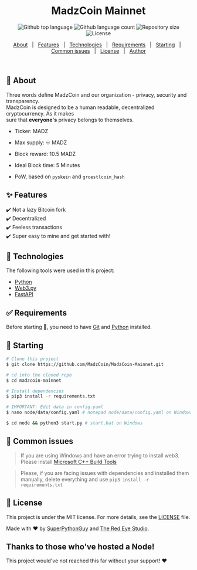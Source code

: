   <!-- <a href="https://madzcoinmainnet.netlify.app">Demo</a> -->
</div>
<h1 align="center">MadzCoin Mainnet</h1>

<p align="center">
  <img alt="Github top language" src="https://img.shields.io/github/languages/top/Madzcoin/madzcoin-mainnet?color=56BEB8">

  <img alt="Github language count" src="https://img.shields.io/github/languages/count/Madzcoin/madzcoin-mainnet?color=56BEB8">

  <img alt="Repository size" src="https://img.shields.io/github/repo-size/Madzcoin/madzcoin-mainnet?color=56BEB8">

  <img alt="License" src="https://img.shields.io/github/license/Madzcoin/madzcoin-mainnet?color=56BEB8">


  <!-- <img alt="Github issues" src="https://img.shields.io/github/issues/Madzcoin/madzcoin-mainnet?color=56BEB8" /> -->

  <!-- <img alt="Github forks" src="https://img.shields.io/github/forks/Madzcoin/madzcoin-mainnet?color=56BEB8" /> -->

  <!-- <img alt="Github stars" src="https://img.shields.io/github/stars/Madzcoin/madzcoin-mainnet?color=56BEB8" /> -->
</p>

<!-- Status -->

<!-- <h4 align="center"> 
	🚧  MadzCoin Mainnet 🚀 Under construction...  🚧
</h4> 

<hr> -->

<p align="center">
  <a href="#dart-about">About</a> &#xa0; | &#xa0; 
  <a href="#sparkles-features">Features</a> &#xa0; | &#xa0;
  <a href="#rocket-technologies">Technologies</a> &#xa0; | &#xa0;
  <a href="#white_check_mark-requirements">Requirements</a> &#xa0; | &#xa0;
  <a href="#checkered_flag-starting">Starting</a> &#xa0; | &#xa0;
  <a href="#no_entry_sign-common-issues">Common issues</a> &#xa0; | &#xa0;
  <a href="#memo-license">License</a> &#xa0; | &#xa0;
  <a href="https://github.com/Madzcoin" target="_blank">Author</a>
</p>

<br>

## :dart: About ##

Three words define MadzCoin and our organization - privacy, security and transparency.   
MadzCoin is designed to be a human readable, decentralized cryptocurrency. As it makes   
sure that **everyone's** privacy belongs to themselves.


* Ticker: MADZ

* Max supply: ♾ MADZ

* Block reward: 10.5 MADZ

* Ideal Block time: 5 Minutes

* PoW, based on ``pyskein`` and ``groestlcoin_hash``


## :sparkles: Features ##

:heavy_check_mark: Not a lazy Bitcoin fork   
:heavy_check_mark: Decentralized   
:heavy_check_mark: Feeless transactions   
:heavy_check_mark: Super easy to mine and get started with!   

## :rocket: Technologies ##

The following tools were used in this project:

- [Python](https://python.org/)
- [Web3.py](https://web3py.readthedocs.io/en/v5/)
- [FastAPI](https://fastapi.tiangolo.com/)

## :white_check_mark: Requirements ##

Before starting :checkered_flag:, you need to have [Git](https://git-scm.com) and [Python](https://python.org) installed.

## :checkered_flag: Starting ##

```bash
# Clone this project
$ git clone https://github.com/MadzCoin/MadzCoin-Mainnet.git

# cd into the cloned repo
$ cd madzcoin-mainnet

# Install dependencies
$ pip3 install -r requirements.txt

# IMPORTANT: Edit data in config.yaml
$ nano node/data/config.yaml # notepad node/data/config.yaml on Windows

$ cd node && python3 start.py #	start.bat on Windows
```

## :no_entry_sign: Common issues ##
> If you are using Windows and have an error trying to install web3. Please install [Microsoft C++ Build Tools](https://visualstudio.microsoft.com/visual-cpp-build-tools/)   

> Please, if you are facing issues with dependencies and installed them manually, delete everything and use ``pip3 install -r requirements.txt``


## :memo: License ##

This project is under the MIT license. For more details, see the [LICENSE](LICENSE.md) file.


Made with :heart: by [SuperPythonGuy](https://github.com/superpythonguy) and [The Red Eye Studio](https://github.com/the-red-eye-studio).

## Thanks to those who've hosted a Node! ##
This project would've not reached this far without your support! :heart:

